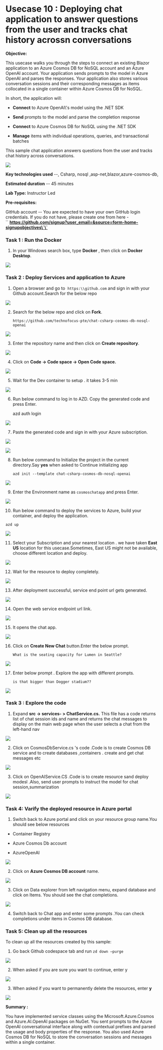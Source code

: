 # Usecase 10 : Deploying chat application to answer questions from the user and tracks chat history acrossn conversations

**Objective:**

This usecase walks you through the steps to connect an existing Blazor
application to an Azure Cosmos DB for NoSQL account and an Azure OpenAI
account. Your application sends prompts to the model in Azure OpenAI and
parses the responses. Your application also stores various conversation
sessions and their corresponding messages as items collocated in a
single container within Azure Cosmos DB for NoSQL.

In short, the application will:

- **Connect** to Azure OpenAI\\'s model using the .NET SDK

- **Send** prompts to the model and parse the completion response

- **Connect** to Azure Cosmos DB for NoSQL using the .NET SDK

- **Manage** items with individual operations, queries, and
  transactional batches

This sample chat application answers questions from the user and tracks
chat history across conversations.

![](./media/image1.jpeg)

**Key technologies used** --, Csharp, nosql
,asp-net,blazor,azure-cosmos-db,

**Estimated duration** -- 45 minutes

**Lab Type:** Instructor Led

**Pre-requisites:**

GitHub account -- You are expected to have your own GitHub login
credentials. If you do not have, please create one from here
-\`\` **https://github.com/signup?user_email=&source=form-home-signupobjectives\`\`**

### Task 1 : Run the Docker

1.  In your Windows search box, type **Docker** , then click on **Docker
    Desktop**.

![](./media/image2.jpeg)

### Task 2 : Deploy Services and application to Azure

1.  Open a browser and go to  `https:\\github.com` and sign in with
    your Github account.Search for the below repo

![](./media/image3.jpeg)

2.  Search for the below repo and click on **Fork**.

    `https://github.com/technofocus-pte/chat-csharp-cosmos-db-nosql-openai`

![](./media/image4.jpeg)

3.  Enter the repository name and then click on **Create repository**.

![](./media/image5.jpeg)

4.  Click on **Code -> Code space -> Open Code space.**

![](./media/image6.jpeg)

5.  Wait for the Dev container to setup . it takes 3-5 min

![](./media/image7.jpeg)

6.  Run below command to log in to AZD. Copy the generated code and
    press Enter. 

    azd auth login

![](./media/image8.jpeg)

7.  Paste the generated code and sign in with your Azure subscription.

![](./media/image9.jpeg)

![](./media/image10.jpeg)

8.  Run below command to Initialize the project in the current
    directory.Say **yes** when asked to Continue initializing app

    `azd init --template chat-csharp-cosmos-db-nosql-openai`

![](./media/image11.jpeg)

9.  Enter the Environment name as `cosmoschatapp` and press
    Enter.

![](./media/image12.jpeg)

10. Run below command to deploy the services to Azure, build your
    container, and deploy the application.

   `azd up`

![](./media/image13.jpeg)

11. Select your Subscription and your nearest location . we have
    taken **East US** location for this usecase.Sometimes, East US might
    not be available, choose different location and deploy.

![](./media/image14.jpeg)

12. Wait for the resource to deploy completely.

![](./media/image15.jpeg)

13. After deployment successful, service end point url gets generated.

![](./media/image16.jpeg)

14. Open the web service endpoint url link.

![](./media/image17.jpeg)

15. It opens the chat app.

![](./media/image18.jpeg)

16. Click on **Create New Chat** button.Enter the below prompt.

    `What is the seating capacity for Lumen in Seattle?`

![](./media/image19.jpeg)

17. Enter below prompt . Explore the app with different prompts.

    `is that bigger than Dogger stadium??`

![](./media/image20.jpeg)

### Task 3 : Explore the code

1.  Expand **src -\> services- \> ChatService.cs.** This file has a code
    returns list of chat session ids and name and returns the chat
    messages to display on the main web page when the user selects a
    chat from the left-hand nav

![](./media/image21.jpeg)

2.  Click on CosmosDbService.cs 's code .Code is to create Cosmos DB
    service and to create databases ,containers . create and get chat
    messages etc

![](./media/image22.jpeg)

3.  Click on OpenAIService.CS .Code is to create resource sand deploy modesl .Also, send user prompts to instruct the model for chat
    session,summarization

![](./media/image23.jpeg)

### Task 4: Varify the deployed resource in Azure portal

1.  Switch back to Azure portal and click on your resource group
    name.You should see below resources

- Container Registry

- Azure Cosmos Db account

- AzureOpenAI

![](./media/image24.jpeg)

2.  Click on **Azure Cosmos DB account** name.

![](./media/image25.jpeg)

3.  Click on Data explorer from left navigation menu, expand database
    and click on Items. You should see the chat completions.

![](./media/image26.jpeg)

4.  Switch back to Chat app and enter some prompts .You can check
    completions under items in Cosmos DB database.

### Task 5: Clean up all the resources

To clean up all the resources created by this sample:

1.  Go back Github codespace tab and run `zd down –purge`

![](./media/image27.jpeg)

2.  When asked if you are sure you want to continue, enter y

![](./media/image28.jpeg)

3.  When asked if you want to permanently delete the resources,
    enter **y**

![](./media/image29.jpeg)

**Summary :**

You have implemented service classes using the Microsoft.Azure.Cosmos
and Azure.AI.OpenAI packages on NuGet. You sent prompts to the Azure
OpenAI conversational interface along with contextual prefixes and
parsed the usage and body properties of the response. You also used
Azure Cosmos DB for NoSQL to store the conversation sessions and
messages within a single container.
